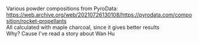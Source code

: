 Various powder compositions from PyroData: https://web.archive.org/web/20210726130108/https://pyrodata.com/composition/rocket-propellants<br>
All calculated with maple charcoal, since it gives better results<br>
Why? Cause I've read a story about Wan Hu
